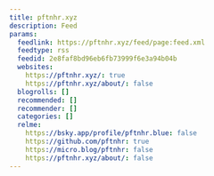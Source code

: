 ```yaml
---
title: pftnhr.xyz
description: Feed
params:
  feedlink: https://pftnhr.xyz/feed/page:feed.xml
  feedtype: rss
  feedid: 2e8faf8bd96eb6fb73999f6e3a94b04b
  websites:
    https://pftnhr.xyz/: true
    https://pftnhr.xyz/about/: false
  blogrolls: []
  recommended: []
  recommender: []
  categories: []
  relme:
    https://bsky.app/profile/pftnhr.blue: false
    https://github.com/pftnhr: true
    https://micro.blog/pftnhr: false
    https://pftnhr.xyz/about/: false
---
```

